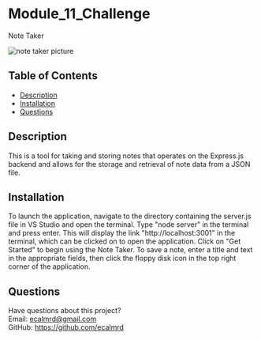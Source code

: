 # Module_11_Challenge
Note Taker

![note taker picture](https://user-images.githubusercontent.com/110567243/224242001-f3db6f9c-acca-41e7-810c-8a835319262d.PNG)

## Table of Contents
* [Description](#description)  
* [Installation](#installation)  
* [Questions](#questions)

## Description
This is a tool for taking and storing notes that operates on the Express.js backend and allows for the storage and retrieval of note data from a JSON file.

## Installation
To launch the application, navigate to the directory containing the server.js file in VS Studio and open the terminal. Type "node server" in the terminal and press enter. This will display the link "http://localhost:3001" in the terminal, which can be clicked on to open the application. Click on "Get Started" to begin using the Note Taker. To save a note, enter a title and text in the appropriate fields, then click the floppy disk icon in the top right corner of the application.

## Questions
Have questions about this project?  
Email: ecalmrd@gmail.com  
GitHub: https://github.com/ecalmrd



